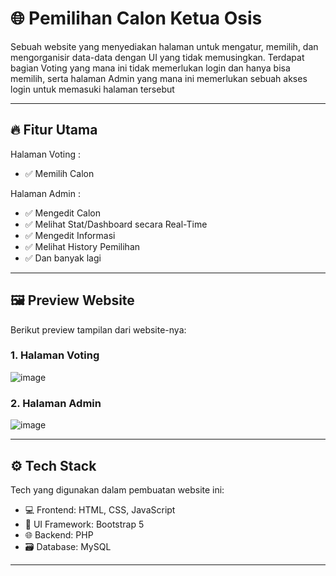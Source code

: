 # 🌐 Pemilihan Calon Ketua Osis

Sebuah website yang menyediakan halaman untuk mengatur, memilih, dan mengorganisir data-data dengan UI yang tidak memusingkan. Terdapat bagian Voting yang mana ini tidak memerlukan login dan hanya bisa memilih, serta halaman Admin yang mana ini memerlukan sebuah akses login untuk memasuki halaman tersebut


---

## 🔥 Fitur Utama

Halaman Voting :
- ✅ Memilih Calon
  
Halaman Admin :
- ✅ Mengedit Calon
- ✅ Melihat Stat/Dashboard secara Real-Time
- ✅ Mengedit Informasi
- ✅ Melihat History Pemilihan
- ✅ Dan banyak lagi

---

## 🖼️ Preview Website

Berikut preview tampilan dari website-nya:

### 1. Halaman Voting

![image](https://github.com/user-attachments/assets/c0cb9bd7-977c-4bc7-bf40-5f80194d57cb)

### 2. Halaman Admin

![image](https://github.com/user-attachments/assets/98aacbea-6877-4f2e-9558-17161d041f15)



---

## ⚙️ Tech Stack

Tech yang digunakan dalam pembuatan website ini:

- 💻 Frontend: HTML, CSS, JavaScript
- 🎨 UI Framework: Bootstrap 5
- 🌐 Backend: PHP
- 🗃️ Database: MySQL

---
